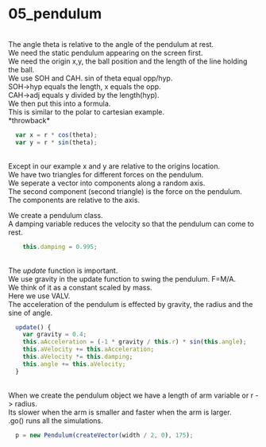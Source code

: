 # 05_pendulum
</br>
The angle theta is relative to the angle of the pendulum at rest.</br>
We need the static pendulum appearing on the screen first.</br> 
We need the origin x,y, the ball position and the length of the line holding the ball.</br>
We use SOH and CAH. sin of theta equal opp/hyp.</br>
SOH->hyp equals the length, x equals the opp.</br>
CAH->adj equals y divided by the length(hyp).</br>
We then put this into a formula.</br>
This is similar to the polar to cartesian example.</br>
*throwback* </br>

```js
  var x = r * cos(theta);
  var y = r * sin(theta);
```

</br>Except in our example x and y are relative to the origins location. </br>
We have two triangles for different forces on the pendulum.</br>
We seperate a vector into components along a random axis.</br>
The second component (second triangle) is the force on the pendulum. </br>
The components are relative to the axis. </br>

We create a pendulum class. </br>
A damping variable reduces the velocity so that the pendulum can come to rest. </br>

```js
    this.damping = 0.995; 

  ```
</br>The *update* function is important.</br>
We use gravity in the update function to swing the pendulum. F=M/A.</br>
We think of it as a constant scaled by mass.</br>
Here we use VALV.</br>
The acceleration of the pendulum is effected by gravity, the radius and the sine of angle.</br>

```js
  update() {
    var gravity = 0.4; 
    this.aAcceleration = (-1 * gravity / this.r) * sin(this.angle); 
    this.aVelocity += this.aAcceleration; 
    this.aVelocity *= this.damping; 
    this.angle += this.aVelocity; 
  }
  ```

</br>When we create the pendulum object we have a length of arm variable or r -> radius. </br>
Its slower when the arm is smaller and faster when the arm is larger. </br>
.go() runs all the simulations.</br>

```js
  p = new Pendulum(createVector(width / 2, 0), 175);
   ```


